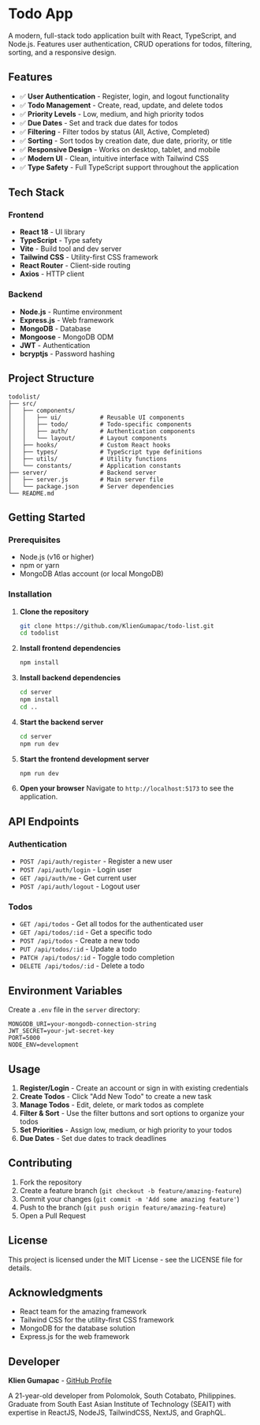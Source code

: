# Todo App

A modern, full-stack todo application built with React, TypeScript, and Node.js. Features user authentication, CRUD operations for todos, filtering, sorting, and a responsive design.

## Features

- ✅ **User Authentication** - Register, login, and logout functionality
- ✅ **Todo Management** - Create, read, update, and delete todos
- ✅ **Priority Levels** - Low, medium, and high priority todos
- ✅ **Due Dates** - Set and track due dates for todos
- ✅ **Filtering** - Filter todos by status (All, Active, Completed)
- ✅ **Sorting** - Sort todos by creation date, due date, priority, or title
- ✅ **Responsive Design** - Works on desktop, tablet, and mobile
- ✅ **Modern UI** - Clean, intuitive interface with Tailwind CSS
- ✅ **Type Safety** - Full TypeScript support throughout the application

## Tech Stack

### Frontend

- **React 18** - UI library
- **TypeScript** - Type safety
- **Vite** - Build tool and dev server
- **Tailwind CSS** - Utility-first CSS framework
- **React Router** - Client-side routing
- **Axios** - HTTP client

### Backend

- **Node.js** - Runtime environment
- **Express.js** - Web framework
- **MongoDB** - Database
- **Mongoose** - MongoDB ODM
- **JWT** - Authentication
- **bcryptjs** - Password hashing

## Project Structure

```
todolist/
├── src/
│   ├── components/
│   │   ├── ui/           # Reusable UI components
│   │   ├── todo/         # Todo-specific components
│   │   ├── auth/         # Authentication components
│   │   └── layout/       # Layout components
│   ├── hooks/            # Custom React hooks
│   ├── types/            # TypeScript type definitions
│   ├── utils/            # Utility functions
│   └── constants/        # Application constants
├── server/               # Backend server
│   ├── server.js         # Main server file
│   └── package.json      # Server dependencies
└── README.md
```

## Getting Started

### Prerequisites

- Node.js (v16 or higher)
- npm or yarn
- MongoDB Atlas account (or local MongoDB)

### Installation

1. **Clone the repository**

   ```bash
   git clone https://github.com/KlienGumapac/todo-list.git
   cd todolist
   ```

2. **Install frontend dependencies**

   ```bash
   npm install
   ```

3. **Install backend dependencies**

   ```bash
   cd server
   npm install
   cd ..
   ```

4. **Start the backend server**

   ```bash
   cd server
   npm run dev
   ```

5. **Start the frontend development server**

   ```bash
   npm run dev
   ```

6. **Open your browser**
   Navigate to `http://localhost:5173` to see the application.

## API Endpoints

### Authentication

- `POST /api/auth/register` - Register a new user
- `POST /api/auth/login` - Login user
- `GET /api/auth/me` - Get current user
- `POST /api/auth/logout` - Logout user

### Todos

- `GET /api/todos` - Get all todos for the authenticated user
- `GET /api/todos/:id` - Get a specific todo
- `POST /api/todos` - Create a new todo
- `PUT /api/todos/:id` - Update a todo
- `PATCH /api/todos/:id` - Toggle todo completion
- `DELETE /api/todos/:id` - Delete a todo

## Environment Variables

Create a `.env` file in the `server` directory:

```env
MONGODB_URI=your-mongodb-connection-string
JWT_SECRET=your-jwt-secret-key
PORT=5000
NODE_ENV=development
```

## Usage

1. **Register/Login** - Create an account or sign in with existing credentials
2. **Create Todos** - Click "Add New Todo" to create a new task
3. **Manage Todos** - Edit, delete, or mark todos as complete
4. **Filter & Sort** - Use the filter buttons and sort options to organize your todos
5. **Set Priorities** - Assign low, medium, or high priority to your todos
6. **Due Dates** - Set due dates to track deadlines

## Contributing

1. Fork the repository
2. Create a feature branch (`git checkout -b feature/amazing-feature`)
3. Commit your changes (`git commit -m 'Add some amazing feature'`)
4. Push to the branch (`git push origin feature/amazing-feature`)
5. Open a Pull Request

## License

This project is licensed under the MIT License - see the LICENSE file for details.

## Acknowledgments

- React team for the amazing framework
- Tailwind CSS for the utility-first CSS framework
- MongoDB for the database solution
- Express.js for the web framework

## Developer

**Klien Gumapac** - [GitHub Profile](https://github.com/KlienGumapac)

A 21-year-old developer from Polomolok, South Cotabato, Philippines. Graduate from South East Asian Institute of Technology (SEAIT) with expertise in ReactJS, NodeJS, TailwindCSS, NextJS, and GraphQL.
